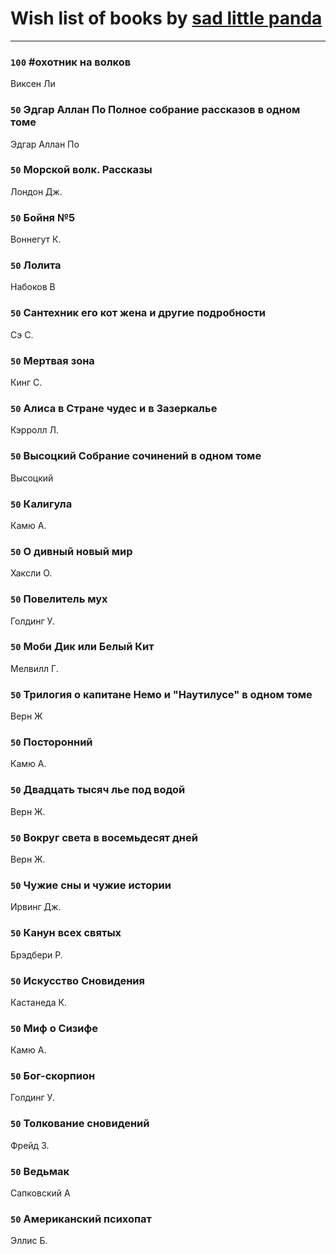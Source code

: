 # Wish list of books by [sad little panda](https://www.facebook.com/app_scoped_user_id/1882525281990290/)
---

### `100` #охотник на волков
Виксен Ли

### `50` Эдгар Аллан По Полное собрание рассказов в одном томе
Эдгар Аллан По

### `50` Морской волк. Рассказы
Лондон Дж.

### `50` Бойня №5
Воннегут К.

### `50` Лолита
Набоков В

### `50` Сантехник его кот жена и другие подробности
Сэ С.

### `50` Мертвая зона
Кинг С.

### `50` Алиса в Стране чудес и в Зазеркалье
Кэрролл Л.

### `50` Высоцкий Собрание сочинений в одном томе
Высоцкий

### `50` Калигула
Камю А.

### `50` О дивный новый мир
Хаксли О.

### `50` Повелитель мух
Голдинг У.

### `50` Моби Дик или Белый Кит
Мелвилл Г.

### `50` Трилогия о капитане Немо и "Наутилусе" в одном томе
Верн Ж

### `50` Посторонний
Камю А.

### `50` Двадцать тысяч лье под водой
Верн Ж.

### `50` Вокруг света в восемьдесят дней
Верн Ж.

### `50` Чужие сны и чужие истории
Ирвинг Дж.

### `50` Канун всех святых
Брэдбери Р.

### `50` Искусство Сновидения
Кастанеда К.

### `50` Миф о Сизифе
Камю А.

### `50` Бог-скорпион
Голдинг У.

### `50` Толкование сновидений
Фрейд З.

### `50` Ведьмак
Сапковский А

### `50` Американский психопат
Эллис Б.

